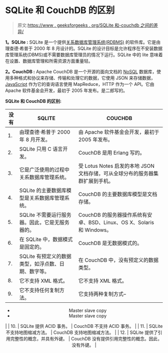 # SQLite 和 CouchDB 的区别

> 原文:[https://www . geeksforgeeks . org/SQLite 和-couchdb 之间的差异/](https://www.geeksforgeeks.org/difference-between-sqlite-and-couchdb/)

**1。SQLite :**
SQLite 是一个提供[关系数据库管理系统(RDBMS)](https://www.geeksforgeeks.org/difference-between-rdbms-and-dbms/) 的软件库。它是由理查德·希普于 2000 年 8 月设计的。SQLite 的设计目标是允许程序在不安装数据库管理系统(DBMS)或不需要数据库管理员的情况下运行。SQLite 中的 lite 意味着在设置、数据库管理和所需资源方面重量轻。

**2。CouchDB :**
Apache CouchDB 是一个开源的面向文档的 [NoSQL](https://www.geeksforgeeks.org/introduction-to-nosql/) 数据库，使用多种格式和协议来存储、传输和处理它的数据，它使用 JSON 来存储数据， [JavaScript](https://www.geeksforgeeks.org/javascript-tutorial/) 作为它的查询语言使用 MapReduce，HTTP 作为一个 API。它由 Apache 软件基金会开发，最初于 2005 年发布。是二郎写的。

**SQLite 和 CouchDB 的区别:**

<center>

| 没有 | SQLITE | COUCHDB |
| --- | --- | --- |
| 1. | 由理查德·希普于 2000 年 8 月开发。 | 由 Apache 软件基金会开发，最初于 2005 年发布。 |
| 2. | SQLite 只用 C 语言开发。 | CouchDB 是用 Erlang 写的。 |
| 3. | 它是广泛使用的过程中关系数据库管理系统。 | 受 Lotus Notes 启发的本地 JSON 文档存储，可从全球分布的服务器集群扩展到手机。 |
| 4. | SQLite 的主要数据库模型是关系数据库管理系统。 | CouchDB 的主要数据库模型是文档存储。 |
| 5. | SQLite 不需要运行服务器。因此，它是无服务器的。 | CouchDB 的服务器操作系统有安卓、BSD、Linux、OS X、Solaris 和 Windows。 |
| 6. | 在 SQLite 中，数据模式是固定的。 | CouchDB 是无数据模式的。 |
| 7. | SQLite 有预定义的数据类型，如浮点数、日期、数字等。 | 在 CouchDB 中，没有预定义的数据类型。 |
| 8. | 它不支持 XML 格式。 | 它不支持 XML 格式。 |
| 9. | 它不支持任何复制方法。 | 它支持两种复制方式–

*   Master slave copy
*   Master slave copy

 |
| 10. | SQLite 提供 ACID 事务。 | CouchDB 不支持 ACID 事务。 |
| 11. | SQLite 不支持地图缩减方法。 | CouchDB 支持地图缩减方法。 |
| 12. | SQLite 提供了引用完整性的概念，并具有外键。 | CouchDB 没有提供引用完整性的概念。因此，没有外键。 |

</center>